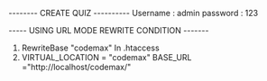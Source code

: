 -------- CREATE QUIZ ----------
Username : admin
password : 123

----- USING URL MODE REWRITE CONDITION  -------

1.   RewriteBase "codemax" In .htaccess
2.   VIRTUAL_LOCATION = "codemax"
     BASE_URL ="http://localhost/codemax/"



